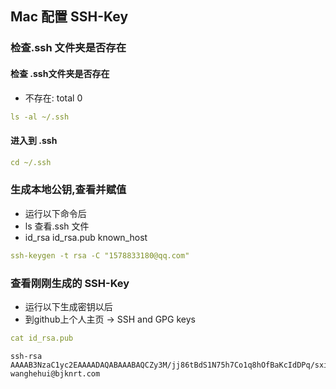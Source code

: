 ## Mac 配置 SSH-Key

### 检查.ssh 文件夹是否存在

#### 检查 .ssh文件夹是否存在
- 不存在: total 0
```yaml
ls -al ~/.ssh
```
#### 进入到 .ssh
```yaml
cd ~/.ssh
```

### 生成本地公钥,查看并赋值
- 运行以下命令后
- ls 查看.ssh 文件
- id_rsa		id_rsa.pub	known_host
```yaml
ssh-keygen -t rsa -C "1578833180@qq.com"
```

### 查看刚刚生成的 SSH-Key
- 运行以下生成密钥以后
- 到github上个人主页 -> SSH and GPG keys 
```yaml
cat id_rsa.pub
```
```
ssh-rsa AAAAB3NzaC1yc2EAAAADAQABAAABAQCZy3M/jj86tBdS1N75h7Co1q8hOfBaKcIdDPq/sxiE1Fxdj3eG4AnxV85deWMMenAB8wEMBlNOioK8zqnVdOQTdu2W2IhuhIGCaMgpOb1fQNCnPslFgky6PAfhq5P1dPy542GlDDbIYiwIcx3PlhVcfRe6MTfQ7W+JRTZfB7JT5OEPL1prk+VLQkaZaLj1XlUoIBdz7DQ4eEGLA97TmIl6vzYx4zd/lhJxE5ZV4os0RY1JhQhl3Sm5inPcwpkPozFCTCdA4vMR/4e79/gFxlpYZnGXNUxrmvAyC9dj7R+395CpwRA6B3q05wVRO6QezBMByztzyKhnxgX7lhbf4leZ wanghehui@bjknrt.com
```